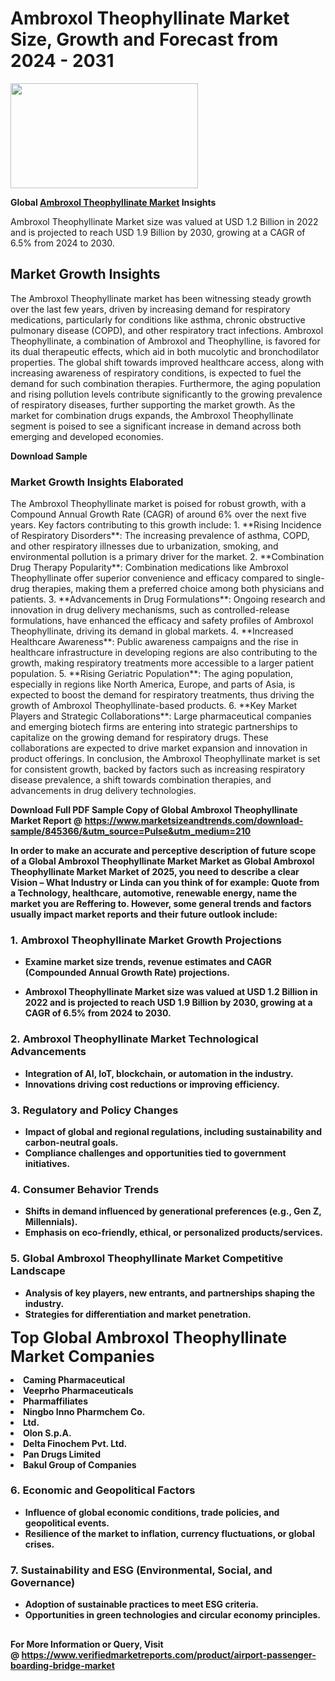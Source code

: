 <H1>Ambroxol Theophyllinate Market Size, Growth and Forecast from 2024 - 2031</H1><img class="aligncenter size-medium wp-image-584254" src="https://thirdeyenews.in/wp-content/uploads/2024/09/Global-Market-Research-300x168.jpeg" alt="" width="300" height="168" /><p><strong>Global&nbsp;<a href="https://www.marketsizeandtrends.com/download-sample/845366/&amp;utm_source=Pulse&amp;utm_medium=210">Ambroxol Theophyllinate Market</a> Insights</strong></p><p>Ambroxol Theophyllinate Market size was valued at USD 1.2 Billion in 2022 and is projected to reach USD 1.9 Billion by 2030, growing at a CAGR of 6.5% from 2024 to 2030.</p><p><h2>Market Growth Insights</h2> The Ambroxol Theophyllinate market has been witnessing steady growth over the last few years, driven by increasing demand for respiratory medications, particularly for conditions like asthma, chronic obstructive pulmonary disease (COPD), and other respiratory tract infections. Ambroxol Theophyllinate, a combination of Ambroxol and Theophylline, is favored for its dual therapeutic effects, which aid in both mucolytic and bronchodilator properties. The global shift towards improved healthcare access, along with increasing awareness of respiratory conditions, is expected to fuel the demand for such combination therapies. Furthermore, the aging population and rising pollution levels contribute significantly to the growing prevalence of respiratory diseases, further supporting the market growth. As the market for combination drugs expands, the Ambroxol Theophyllinate segment is poised to see a significant increase in demand across both emerging and developed economies. <p><strong>Download Sample</strong></p> <h3>Market Growth Insights Elaborated</h3> The Ambroxol Theophyllinate market is poised for robust growth, with a Compound Annual Growth Rate (CAGR) of around 6% over the next five years. Key factors contributing to this growth include: 1. **Rising Incidence of Respiratory Disorders**: The increasing prevalence of asthma, COPD, and other respiratory illnesses due to urbanization, smoking, and environmental pollution is a primary driver for the market. 2. **Combination Drug Therapy Popularity**: Combination medications like Ambroxol Theophyllinate offer superior convenience and efficacy compared to single-drug therapies, making them a preferred choice among both physicians and patients. 3. **Advancements in Drug Formulations**: Ongoing research and innovation in drug delivery mechanisms, such as controlled-release formulations, have enhanced the efficacy and safety profiles of Ambroxol Theophyllinate, driving its demand in global markets. 4. **Increased Healthcare Awareness**: Public awareness campaigns and the rise in healthcare infrastructure in developing regions are also contributing to the growth, making respiratory treatments more accessible to a larger patient population. 5. **Rising Geriatric Population**: The aging population, especially in regions like North America, Europe, and parts of Asia, is expected to boost the demand for respiratory treatments, thus driving the growth of Ambroxol Theophyllinate-based products. 6. **Key Market Players and Strategic Collaborations**: Large pharmaceutical companies and emerging biotech firms are entering into strategic partnerships to capitalize on the growing demand for respiratory drugs. These collaborations are expected to drive market expansion and innovation in product offerings. In conclusion, the Ambroxol Theophyllinate market is set for consistent growth, backed by factors such as increasing respiratory disease prevalence, a shift towards combination therapies, and advancements in drug delivery technologies. <p><strong></p><p><span class=""><strong>Download Full PDF Sample Copy of Global Ambroxol Theophyllinate Market Report</strong> @ <a href="https://www.marketsizeandtrends.com/download-sample/845366/&amp;utm_source=Pulse&amp;utm_medium=210" target="_blank">https://www.marketsizeandtrends.com/download-sample/845366/&amp;utm_source=Pulse&amp;utm_medium=210</a></span></p><p>In order to make an accurate and perceptive description of future scope of a Global&nbsp;Ambroxol Theophyllinate Market Market as Global&nbsp;Ambroxol Theophyllinate Market Market of 2025, you need to describe a clear Vision &ndash; What Industry or Linda can you think of for example: Quote from a Technology, healthcare, automotive, renewable energy, name the market you are Reffering to. However, some general trends and factors usually impact market reports and their future outlook include:</p><h3>1.&nbsp;<strong>Ambroxol Theophyllinate Market Growth Projections</strong></h3><ul><li>Examine market size trends, revenue estimates and CAGR (Compounded Annual Growth Rate) projections.</li><li><p>Ambroxol Theophyllinate Market size was valued at USD 1.2 Billion in 2022 and is projected to reach USD 1.9 Billion by 2030, growing at a CAGR of 6.5% from 2024 to 2030.</p></li></ul><h3>2.&nbsp;<strong>Ambroxol Theophyllinate Market Technological Advancements</strong></h3><ul><li>Integration of AI, IoT, blockchain, or automation in the industry.</li><li>Innovations driving cost reductions or improving efficiency.</li></ul><h3>3.&nbsp;<strong>Regulatory and Policy Changes</strong></h3><ul><li>Impact of global and regional regulations, including sustainability and carbon-neutral goals.</li><li>Compliance challenges and opportunities tied to government initiatives.</li></ul><h3>4.&nbsp;<strong>Consumer Behavior Trends</strong></h3><ul><li>Shifts in demand influenced by generational preferences (e.g., Gen Z, Millennials).</li><li>Emphasis on eco-friendly, ethical, or personalized products/services.</li></ul><h3>5.&nbsp;<strong>Global Ambroxol Theophyllinate Market Competitive Landscape</strong></h3><ul><li>Analysis of key players, new entrants, and partnerships shaping the industry.</li><li>Strategies for differentiation and market penetration.</li></ul><p data-pm-slice="1 1 []"><span style="color: inherit; font-family: inherit; font-size: 25px;">Top Global Ambroxol Theophyllinate Market Companies</span></p><div class="" data-test-id=""><p><li>Caming Pharmaceutical</li><li> Veeprho Pharmaceuticals</li><li> Pharmaffiliates</li><li> Ningbo Inno Pharmchem Co.</li><li> Ltd.</li><li> Olon S.p.A.</li><li> Delta Finochem Pvt. Ltd.</li><li> Pan Drugs Limited</li><li> Bakul Group of Companies</li></p></div><h3>6.&nbsp;<strong>Economic and Geopolitical Factors</strong></h3><ul><li>Influence of global economic conditions, trade policies, and geopolitical events.</li><li>Resilience of the market to inflation, currency fluctuations, or global crises.</li></ul><h3>7.&nbsp;<strong>Sustainability and ESG (Environmental, Social, and Governance)</strong></h3><ul><li>Adoption of sustainable practices to meet ESG criteria.</li><li>Opportunities in green technologies and circular economy principles.</li></ul><h2><strong style="font-size: 14px;">For More Information or Query, Visit @&nbsp;</strong><a style="background-color: #ffffff; font-size: 14px;" href="https://www.marketsizeandtrends.com/report/ambroxol-theophyllinate-market/" target="_blank">https://www.verifiedmarketreports.com/product/airport-passenger-boarding-bridge-market</a></h2>
